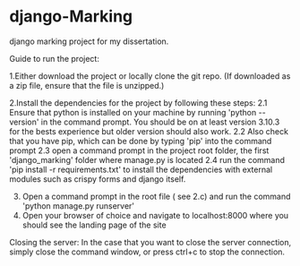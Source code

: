 # django-Marking
django marking project for my dissertation.

Guide to run the project:

1.Either download the project or locally clone the git repo. (If downloaded as a zip file, ensure that the file is unzipped.)

2.Install the dependencies for the project by following these steps:
  2.1 Ensure that python is installed on your machine by running 'python --version' in the command prompt. You should be on at least version 3.10.3 for the bests experience but older version should also work.
  2.2 Also check that you have pip, which can be done by typing 'pip' into the command prompt
  2.3 open a command prompt in the project root folder, the first 'django_marking' folder where manage.py is located
  2.4 run the command 'pip install -r requirements.txt' to install the dependencies with external modules such as crispy forms and django itself.
  
3. Open a command prompt in the root file ( see 2.c) and run the command 'python manage.py runserver'
4. Open your browser of choice and navigate to localhost:8000 where you should see the landing page of the site


Closing the server:
In the case that you want to close the server connection, simply close the command window, or press ctrl+c to stop the connection.

